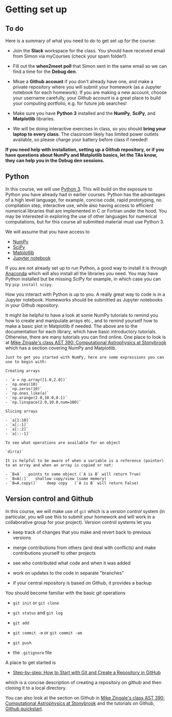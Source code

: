 # Getting set up

## To do

Here is a summary of what you need to do to get set up for the course:

- Join the **Slack** workspace for the class. You should have received email from Simon via myCourses (check your spam folder!). 

- Fill out the **when2meet poll** that Simon sent in the same email so we can find a time for the **Debug den**.

- Mkae a **Github account** if you don't already have one, and make a private repository where you will submit your homework (as a Jupyter notebook for each homework).  If you are making a new account, choose your username carefully, your Github account is a great place to build your computing portfolio, e.g. for future job searches!

- Make sure you have **Python 3** installed and the **NumPy**, **SciPy**, and **Matplotlib** libraries.

- We will be doing interactive exercises in class, so you should **bring your laptop to every class**. The classroom likely has limited power outlets available, so please charge your battery before class if needed!

**If you need help with installation, setting up a Github repository, or if you have questions about NumPy and Matplotlib basics, let the TAs know, they can help you in the Debug den sessions.**


## Python

In this course, we will use [Python 3](https://docs.python.org/3/). This will build on the exposure to Python you have already had in earlier courses. Python has the advantages of a high level language, for example, concise code, rapid prototyping, no compilation step, interactive use, while also having access to efficient numerical libraries that are implemented in C or Fortran under the hood. You may be interested in exploring the use of other languages for numerical computations, but for this course all submitted material must use Python 3.

We will assume that you have access to 

- [NumPy](https://numpy.org/doc/stable/)
- [SciPy](https://docs.scipy.org/doc/scipy/tutorial/index.html#user-guide)
- [Matplotlib](https://matplotlib.org/stable/#)
- [Jupyter notebook](https://jupyter.org)

If you are not already set up to run Python, a good way to install it is through [Anaconda](https://www.anaconda.com/download) which will also install all the libraries you need. You may have Python installed but be missing SciPy for example, in which case you can try `pip install scipy`.

How you interact with Python is up to you. A really great way to code is in a Jupyter notebook. Homeworks should be submitted as Jupyter notebooks in your Github repository.  

It might be helpful to have a look at some NumPy tutorials to remind you how to create and manipulate arrays etc., and to remind yourself how to make a basic plot in Matplotlib if needed. The above are to the documentation for each library, which have basic introductory tutorials.  Otherwise, there are many tutorials you can find online. One place to look is at [Mike Zingale's class AST 390: Computational Astrophysics at Stonybrook](https://zingale.github.io/computational_astrophysics/intro.html)
which has a section covering NumPy and Matplotlib. 

```{admonition} Exploring NumPy
Just to get you started with NumPy, here are some expressions you can use to begin with:

Creating arrays

- `a = np.array([1.0,2.0])`
- `np.ones(10)`
- `np.zeros(10)`
- `np.ones_like(a)`
- `np.arange(2.0,10.0,0.1)`
- `np.linspace(2.0,10.0,num=100)`

Slicing arrays

- `a[1:10]`
- `a[:-1]`
- `a[::2]`
- `a[::-1]`

To see what operations are available for an object

`dir(a)`

It is helpful to be aware of when a variable is a reference (pointer) to an array and when an array is copied or not:

- `B=A`   points to same object (`A is B` will return True)
- `B=A[:]`   shallow copy/view (same memory)
- `B=A.copy()`    deep copy   (`A is B` will return False)
```


## Version control and Github

In this course, we will make use of `git` which is a *version control* system (in particular, you will use this to submit your homework and will work in a collaborative group for your project).  Version control systems let you

- keep track of changes that you make and revert back to previous versions

- merge contributions from others (and deal with conflicts) and make contributions yourself to other projects

- see who contributed what code and when it was added

- work on updates to the code in separate "branches"

- if your central repository is based on Github, it provides a backup

You should become familiar with the basic git operations

- `git init` or `git clone`

- `git status` and `git log`

- `git add`

- `git commit -m` or `git commit -am`

- `git push`

- the `.gitignore` file

A place to get started is

- [Step-by-step: How to Start with Git and Create a Repository in GitHub](https://herewecode.io/blog/create-repository-github/)

which is a concise description of creating a repository on github and then cloning it to a local directory.

You can also look at the section on Github in [Mike Zingale's class AST 390: Computational Astrophysics at Stonybrook](https://zingale.github.io/computational_astrophysics/intro.html) and the tutorials on Github, [Github quickstart](https://docs.github.com/en/get-started/quickstart/).
